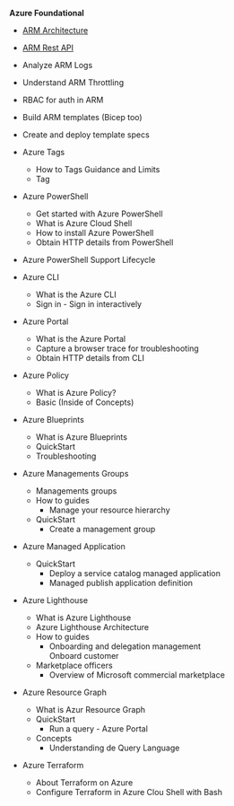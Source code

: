 **Azure Foundational**
- [ARM Architecture](https://learn.microsoft.com/en-us/azure/azure-resource-manager/management/overview)
- [ARM Rest API](https://learn.microsoft.com/en-us/azure/azure-resource-manager/management/manage-resources-rest?tabs=azure-cli#obtain-an-access-token)
- Analyze ARM Logs
- Understand ARM Throttling 
- RBAC for auth in ARM
- Build ARM templates (Bicep too)
- Create and deploy template specs 
- Azure Tags
	- How to Tags Guidance and Limits
	- Tag 
- Azure PowerShell
	- Get started with Azure PowerShell 
	- What is Azure Cloud Shell
	- How to install Azure PowerShell
	- Obtain HTTP details from PowerShell
- Azure PowerShell Support Lifecycle
- Azure CLI
	- What is the Azure CLI
	- Sign in - Sign in interactively 

- Azure Portal 
	- What is the Azure Portal
	- Capture a browser trace for troubleshooting 
	- Obtain HTTP details from CLI
- Azure Policy 
	- What is Azure Policy?
	- Basic (Inside of Concepts)
- Azure Blueprints
	- What is Azure Blueprints
	- QuickStart
	- Troubleshooting 
- Azure Managements Groups
	- Managements groups
	- How to guides
		- Manage your resource hierarchy 
	- QuickStart 
		- Create a management group
- Azure Managed Application
	- QuickStart
		- Deploy a service catalog managed application
		- Managed publish application definition
- Azure Lighthouse
	- What is Azure Lighthouse
	- Azure Lighthouse Architecture 
	- How to guides
		- Onboarding and delegation management  
			Onboard customer
	- Marketplace officers 
		- Overview of Microsoft commercial marketplace 
- Azure Resource Graph 
	- What is Azur Resource Graph 
	- QuickStart
		- Run a query - Azure Portal
	- Concepts
		- Understanding de Query Language
- Azure Terraform
	- About Terraform on Azure
	- Configure Terraform in Azure Clou Shell with Bash
 
